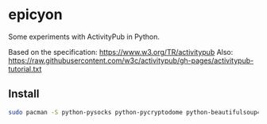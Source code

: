 # epicyon

Some experiments with ActivityPub in Python.

Based on the specification: https://www.w3.org/TR/activitypub
Also: https://raw.githubusercontent.com/w3c/activitypub/gh-pages/activitypub-tutorial.txt

## Install

``` bash
sudo pacman -S python-pysocks python-pycryptodome python-beautifulsoup4
```